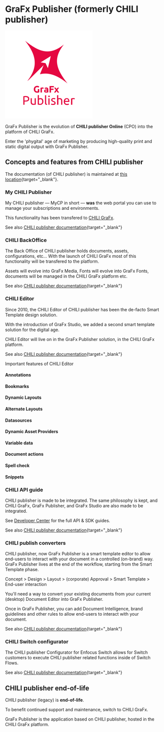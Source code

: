 # GraFx Publisher (formerly CHILI publisher)

![applogo](../assets/CHILI_publisher_RGB.svg)

GraFx Publisher is the evolution of **CHILI publisher Online** (CPO) into the platform of CHILI GraFx.

Enter the 'phygital' age of marketing by producing high-quality print and static digital output with GraFx Publisher.

## Concepts and features from CHILI publisher

The documentation (of CHILI publisher) is maintained at [this location](https://chilipublishdocs.atlassian.net/wiki/spaces/CPDOC/pages/1412838/CHILI+publisher+Online){target="_blank"}.

### My CHILI Publisher

My CHILI publisher — MyCP in short — **was** the web portal you can use to manage your subscriptions and environments.

This functionality has been transfered to [CHILI GraFx](../CHILI-GraFx/).

See also [CHILI publisher documentation](https://chilipublishdocs.atlassian.net/wiki/spaces/CPDOC/pages/1373405185/My+CHILI+publisher+a.k.a.+MyCP){target="_blank"}

### CHILI BackOffice

The Back Office of CHILI publisher holds documents, assets, configurations, etc... With the launch of CHILI GraFx most of this functionality will be transfered to the platform.

Assets will evolve into GraFx Media, Fonts will evolve into GraFx Fonts, documents will be managed in the CHILI GraFx platform etc.

See also [CHILI publisher documentation](https://chilipublishdocs.atlassian.net/wiki/spaces/CPDOC/pages/1413939/CHILI+BackOffice+Guide){target="_blank"}


### CHILI Editor

Since 2010, the CHILI Editor of CHILI publisher has been the de-facto Smart Template design solution.

With the introduction of GraFx Studio, we added a second smart template solution for the digital age.

CHILI Editor will live on in the GraFx Publisher solution, in the CHILI GraFx platform.

See also [CHILI publisher documentation](https://chilipublishdocs.atlassian.net/wiki/spaces/CPDOC/pages/1412225/CHILI+Editor+Guide){target="_blank"}


Important features of CHILI Editor

#### Annotations

#### Bookmarks

#### Dynamic Layouts

#### Alternate Layouts

#### Datasources

#### Dynamic Asset Providers

#### Variable data

#### Document actions

#### Spell check

#### Snippets

### CHILI API guide

CHILI publisher is made to be integrated. The same philosophy is kept, and CHILI GraFx, GraFx Publisher, and GraFx Studio are also made to be integrated.

See [Developer Center](../GraFx-Developers/overview/) for the full API & SDK guides.

See also [CHILI publisher documentation](https://chilipublishdocs.atlassian.net/wiki/spaces/CPDOC/pages/1412012/CHILI+API+Guide){target="_blank"}


### CHILI publish converters

CHILI publisher, now GraFx Publisher is a smart template editor to allow end-users to interact with your document in a controlled (on-brand) way. GraFx Publisher lives at the end of the workflow, starting from the Smart Template phase.

Concept > Design > Layout > (corporate) Approval > Smart Template > End-user interaction

You'll need a way to convert your existing documents from your current (desktop) Document Editor into GraFx Publisher.

Once in GraFx Publisher, you can add Document Intelligence, brand guidelines and other rules to allow end-users to interact with your document.

See also [CHILI publisher documentation](https://chilipublishdocs.atlassian.net/wiki/spaces/CPDOC/pages/388694021/CHILI+publish+converters){target="_blank"}

### CHILI Switch configurator

The CHILI publisher Configurator for Enfocus Switch allows for Switch customers to execute CHILI publisher related functions inside of Switch Flows.

See also [CHILI publisher documentation](https://chilipublishdocs.atlassian.net/wiki/spaces/CPDOC/pages/1412380/CHILI+Switch+Configurator){target="_blank"}

## CHILI publisher end-of-life

CHILI publisher (legacy) is **end-of-life**.

To benefit continued support and maintenance, switch to CHILI GraFx.

GraFx Publisher is the application based on CHILI publisher, hosted in the CHILI GraFx platform.